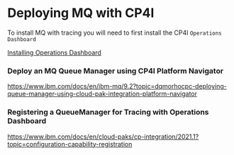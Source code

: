 # Deploying MQ with CP4I
To install MQ with tracing you will need to first install the CP4I ``Operations Dashboard``

[Installing Operations Dashboard](https://www.ibm.com/docs/en/cloud-paks/cp-integration/2021.1?topic=configuration-installation)


### Deploy an MQ Queue Manager using CP4I Platform Navigator
https://www.ibm.com/docs/en/ibm-mq/9.2?topic=dqmorhocpc-deploying-queue-manager-using-cloud-pak-integration-platform-navigator

### Registering a QueueManager for Tracing with Operations Dashboard
https://www.ibm.com/docs/en/cloud-paks/cp-integration/2021.1?topic=configuration-capability-registration
